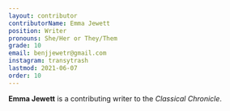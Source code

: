 ```yaml
---
layout: contributor
contributorName: Emma Jewett
position: Writer
pronouns: She/Her or They/Them
grade: 10
email: benjjewetr@gmail.com
instagram: transytrash
lastmod: 2021-06-07
order: 10
---
```

**Emma Jewett** is a contributing writer to the *Classical Chronicle*.
